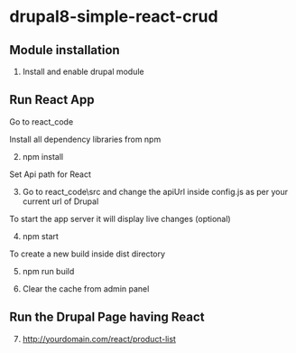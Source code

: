 # drupal8-simple-react-crud

Module installation
--------------------------
1. Install and enable drupal module





Run React App
---------------
Go to react_code

Install all dependency libraries from npm

2. npm install

Set Api path for React

3. Go to react_code\src and change the apiUrl inside config.js as per your current url of Drupal

To start the app server it will display live changes (optional)

4. npm start 

To create a new build inside dist directory

5. npm run build

6. Clear the cache from admin panel

Run the Drupal Page having React
---------------------------------

7. http://yourdomain.com/react/product-list














